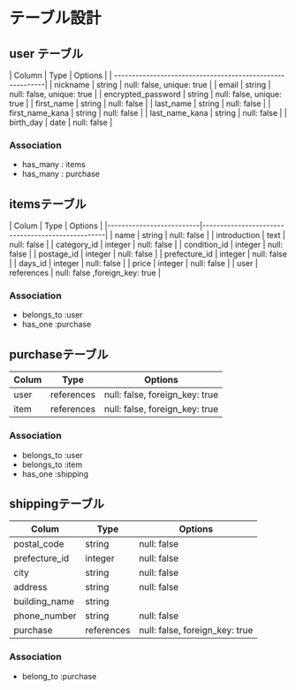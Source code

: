 # テーブル設計

## user テーブル

| Column             |  Type   | Options                    |
| ----------------------------------------------------------|
| nickname           | string  | null: false, unique: true  | 
| email              | string  | null: false, unique: true  |
| encrypted_password | string  | null: false, unique: true  |
| first_name         | string  | null: false                |
| last_name          | string  | null: false                |
| first_name_kana    | string  | null: false                |
| last_name_kana     | string  | null: false                |
| birth_day          | date    | null: false                |


### Association

- has_many : items
- has_many : purchase


## itemsテーブル

| Colum                    |  Type        |  Options                          |
|--------------------------|--------------------------------------------------|
| name                     | string       | null: false                       |
| introduction             | text         | null: false                       |
| category_id              | integer      | null: false                       |
| condition_id             | integer      | null: false                       |
| postage_id               | integer      | null: false                       |
| prefecture_id            | integer      | null: false                       |
| days_id                  | integer      | null: false                       |
| price                    | integer      | null: false                       |
| user                     | references   | null: false ,foreign_key: true    |

### Association

- belongs_to :user
- has_one :purchase


## purchaseテーブル

| Colum        |  Type       | Options                        |
|--------------|-------------|--------------------------------|
| user         | references  | null: false, foreign_key: true |
| item         | references  | null: false, foreign_key: true |

### Association

- belongs_to :user
- belongs_to :item
- has_one :shipping



## shippingテーブル

| Colum                  | Type        | Options                         |
|------------------------|-------------|---------------------------------|
| postal_code            | string      | null: false                     |
| prefecture_id          | integer     | null: false                     |
| city                   | string      | null: false                     |
| address                | string      | null: false                     |
| building_name          | string      |                                 |
| phone_number           | string      | null: false                     |
| purchase                  | references  | null: false, foreign_key: true  |

### Association

- belong_to :purchase
